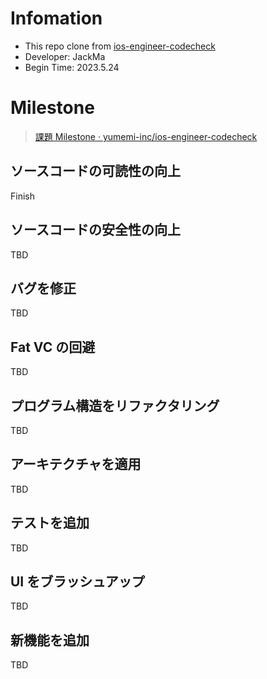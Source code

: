 # Infomation

* This repo clone from [ios-engineer-codecheck](https://github.com/yumemi-inc/ios-engineer-codecheck)
* Developer: JackMa
* Begin Time: 2023.5.24

# Milestone
> [課題 Milestone · yumemi-inc/ios-engineer-codecheck](https://github.com/yumemi-inc/ios-engineer-codecheck/milestone/1)

## ソースコードの可読性の向上

Finish

## ソースコードの安全性の向上

TBD

## バグを修正

TBD

## Fat VC の回避

TBD

## プログラム構造をリファクタリング

TBD

## アーキテクチャを適用

TBD

## テストを追加

TBD

## UI をブラッシュアップ

TBD

## 新機能を追加

TBD